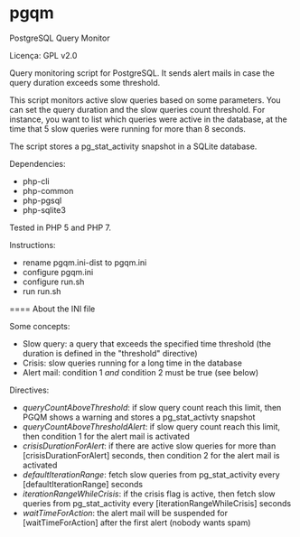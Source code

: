 pgqm
====

PostgreSQL Query Monitor

Licença: GPL v2.0

Query monitoring script for PostgreSQL. It sends alert mails in case the query duration exceeds some threshold.

This script monitors active slow queries based on some parameters.
You can set the query duration and the slow queries count threshold.
For instance, you want to list which queries were active in the database, at the time that 5 slow queries were running for more than 8 seconds.

The script stores a pg_stat_activity snapshot in a SQLite database.

Dependencies:
- php-cli
- php-common
- php-pgsql
- php-sqlite3

Tested in PHP 5 and PHP 7.

Instructions:
- rename pgqm.ini-dist to pgqm.ini
- configure pgqm.ini
- configure run.sh
- run run.sh

====
About the INI file

Some concepts:
- Slow query: a query that exceeds the specified time threshold (the duration is defined in the "threshold" directive)
- Crisis: slow queries running for a long time in the database
- Alert mail: condition 1 *and* condition 2 must be true (see below)

Directives:
- _queryCountAboveThreshold_: if slow query count reach this limit, then PGQM shows a warning and stores a pg_stat_activty snapshot
- _queryCountAboveThresholdAlert_: if slow query count reach this limit, then condition 1 for the alert mail is activated
- _crisisDurationForAlert_: if there are active slow queries for more than [crisisDurationForAlert] seconds, then condition 2 for the alert mail is activated
- _defaultIterationRange_: fetch slow queries from pg_stat_activity every [defaultIterationRange] seconds
- _iterationRangeWhileCrisis_: if the crisis flag is active, then fetch slow queries from pg_stat_activity every [iterationRangeWhileCrisis] seconds
- _waitTimeForAction_: the alert mail will be suspended for [waitTimeForAction] after the first alert (nobody wants spam)

